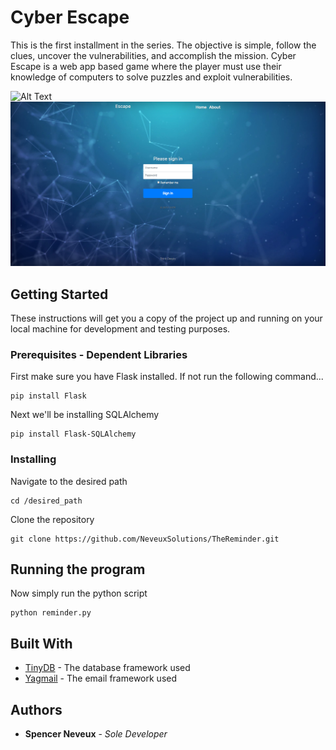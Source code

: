 # Cyber Escape

This is the first installment in the series. The objective is simple, follow the clues, uncover the vulnerabilities, and accomplish the mission. Cyber Escape is a web app based game where the player must use their knowledge of computers to solve puzzles and exploit vulnerabilities. 


![Alt Text](https://github.com/NeveuxSolutions/CyberEscape/blob/master/MaevesEscape/docs/LandingPage.PNG)
![Alt Text](https://github.com/NeveuxSolutions/CyberEscape/blob/master/MaevesEscape/docs/SignIn.PNG)

## Getting Started

These instructions will get you a copy of the project up and running on your local machine for development and testing purposes.

### Prerequisites - Dependent Libraries

First make sure you have Flask installed. If not run the following command...

```
pip install Flask
```

Next we'll be installing SQLAlchemy

```
pip install Flask-SQLAlchemy
```
### Installing

Navigate to the desired path 

```
cd /desired_path
```

Clone the repository

```
git clone https://github.com/NeveuxSolutions/TheReminder.git
```

## Running the program

Now simply run the python script

```
python reminder.py
```

## Built With

* [TinyDB](https://tinydb.readthedocs.io/en/latest/) - The database framework used
* [Yagmail](https://buildmedia.readthedocs.org/media/pdf/yagmail/latest/yagmail.pdf) - The email framework used

## Authors

* **Spencer Neveux** - *Sole Developer* 

